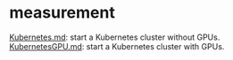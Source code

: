 # measurement

[Kubernetes.md](Kubernetes.md): start a Kubernetes cluster without GPUs.  
[KubernetesGPU.md](KubernetesGPU.md): start a Kubernetes cluster with GPUs.
